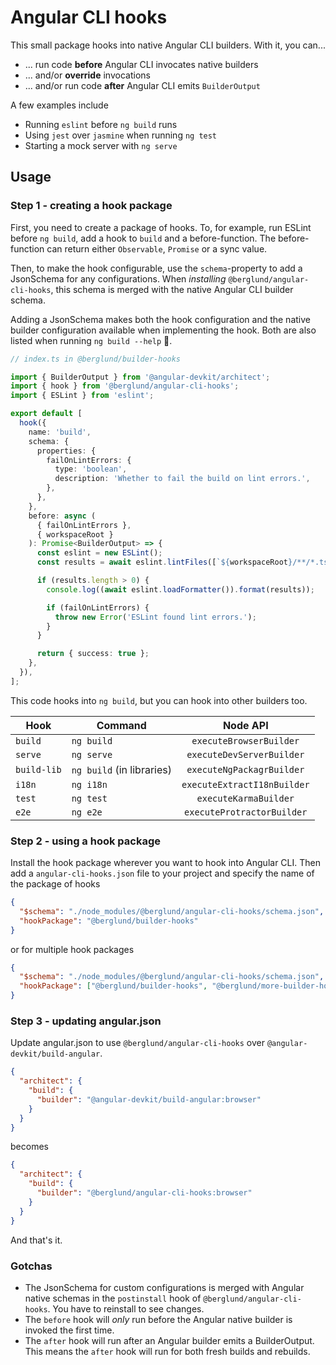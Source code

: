 # Angular CLI hooks

This small package hooks into native Angular CLI builders. With it, you can...

- ... run code **before** Angular CLI invocates native builders
- ... and/or **override** invocations
- ... and/or run code **after** Angular CLI emits `BuilderOutput`

A few examples include

- Running `eslint` before `ng build` runs
- Using `jest` over `jasmine` when running `ng test`
- Starting a mock server with `ng serve`

## Usage

### Step 1 - creating a hook package

First, you need to create a package of hooks. To, for example, run ESLint before `ng build`, add a hook to `build` and a before-function. The before-function can return either `Observable`, `Promise` or a sync value.

Then, to make the hook configurable, use the `schema`-property to add a JsonSchema for any configurations. When _installing_ `@berglund/angular-cli-hooks`, this schema is merged with the native Angular CLI builder schema.

Adding a JsonSchema makes both the hook configuration and the native builder configuration available when implementing the hook. Both are also listed when running `ng build --help` 🥳.

```typescript
// index.ts in @berglund/builder-hooks

import { BuilderOutput } from '@angular-devkit/architect';
import { hook } from '@berglund/angular-cli-hooks';
import { ESLint } from 'eslint';

export default [
  hook({
    name: 'build',
    schema: {
      properties: {
        failOnLintErrors: {
          type: 'boolean',
          description: 'Whether to fail the build on lint errors.',
        },
      },
    },
    before: async (
      { failOnLintErrors },
      { workspaceRoot }
    ): Promise<BuilderOutput> => {
      const eslint = new ESLint();
      const results = await eslint.lintFiles([`${workspaceRoot}/**/*.ts`]);

      if (results.length > 0) {
        console.log((await eslint.loadFormatter()).format(results));

        if (failOnLintErrors) {
          throw new Error('ESLint found lint errors.');
        }
      }

      return { success: true };
    },
  }),
];
```

This code hooks into `ng build`, but you can hook into other builders too.

| Hook        | Command                   |          Node API           |
| ----------- | ------------------------- | :-------------------------: |
| `build`     | `ng build`                |   `executeBrowserBuilder`   |
| `serve`     | `ng serve`                |  `executeDevServerBuilder`  |
| `build-lib` | `ng build` (in libraries) |  `executeNgPackagrBuilder`  |
| `i18n`      | `ng i18n`                 | `executeExtractI18nBuilder` |
| `test`      | `ng test`                 |    `executeKarmaBuilder`    |
| `e2e`       | `ng e2e`                  | `executeProtractorBuilder`  |

### Step 2 - using a hook package

Install the hook package wherever you want to hook into Angular CLI. Then add a `angular-cli-hooks.json` file to your project and specify the name of the package of hooks

```json
{
  "$schema": "./node_modules/@berglund/angular-cli-hooks/schema.json",
  "hookPackage": "@berglund/builder-hooks"
}
```

or for multiple hook packages

```json
{
  "$schema": "./node_modules/@berglund/angular-cli-hooks/schema.json",
  "hookPackage": ["@berglund/builder-hooks", "@berglund/more-builder-hooks"]
}
```

### Step 3 - updating angular.json

Update angular.json to use `@berglund/angular-cli-hooks` over `@angular-devkit/build-angular`.

```json
{
  "architect": {
    "build": {
      "builder": "@angular-devkit/build-angular:browser"
    }
  }
}
```

becomes

```json
{
  "architect": {
    "build": {
      "builder": "@berglund/angular-cli-hooks:browser"
    }
  }
}
```

And that's it.

### Gotchas

- The JsonSchema for custom configurations is merged with Angular native schemas in the `postinstall` hook of `@berglund/angular-cli-hooks`. You have to reinstall to see changes.
- The `before` hook will _only_ run before the Angular native builder is invoked the first time.
- The `after` hook will run after an Angular builder emits a BuilderOutput. This means the `after` hook will run for both fresh builds and rebuilds.
